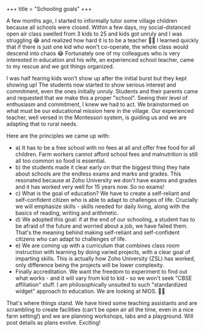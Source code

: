 +++
title = "Schooling goals"
+++

A few months ago, I started to informally tutor some village children because all schools were closed. Within a few days, my social-distanced open air class swelled from 3 kids to 25 and kids got unruly and I was struggling 😂 and realized how hard it is to be a teacher 🙏🙏 I learned quickly that if there is just one kid who won't co-operate, the whole class would descend into chaos 😂 Fortunately one of my colleagues who is very interested in education and his wife, an experienced school teacher, came to my rescue and we got things organized.

I was half fearing kids won't show up after the initial burst but they kept showing up! The students now started to show serious interest and commitment, even the ones initially unruly. Students and their parents came and requested that we make this a proper "school". Seeing their level of enthusiasm and commitment, I knew we had to act. We brainstormed on what must be our educational mission here in the village. Our experienced teacher, well versed in the Montessori system, is guiding us and we are adapting that to rural needs.

Here are the principles we came up with: 

- a) It has to be a free school with no fees at all and offer free food for all children. Farm workers cannot afford school fees and malnutrition is still all too common so food is essential.
- b) the students made it clear early on that the biggest thing they hate about schools are the endless exams and marks and grades. This resonated because at Zoho University we don't have exams and grades and it has worked very well for 15 years now. So no exams!
- c) What is the goal of education? We have to create a self-reliant and self-confident citizen who is able to adapt to challenges of life. Crucially we will emphasize skills - skills needed for daily living, along with the basics of reading, writing and arithmetic.
- d) We adopted this goal: if at the end of our schooling, a student has to be afraid of the future and worried about a job, we have failed them. That's the meaning behind making self-reliant and self-confident citizens who can adapt to challenges of life.
- e) We are coming up with a curriculum that combines class room instruction with learning by doing varied projects, with a clear goal of imparting skills. This is actually how Zoho University (ZSL) has worked, only difference being the projects will be lower complexity.
- Finally accreditation. We want the freedom to experiment to find out what works - and it will vary from kid to kid - so we won't seek "CBSE affiliation" stuff. I am philosophically unsuited to such "standardized widget" approach to education. We are looking at NIOS. 🙏🙏

That's where things stand. We have hired some teaching assistants and are scrambling to create facilities (can't be open air all the time, even in a nice farm setting!) and we are planning workshops, labs and a playground. Will post details as plans evolve. Exciting!